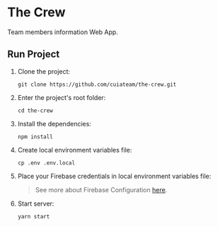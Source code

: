 # The Crew
Team members information Web App.

## Run Project

1. Clone the project:
   ```
   git clone https://github.com/cuiateam/the-crew.git
   ```
   
2. Enter the project's root folder:
   ```
   cd the-crew
   ```

3. Install the dependencies:

   ```
   npm install 
   ```

4. Create local environment variables file:

   ```
   cp .env .env.local
   ```

5. Place your Firebase credentials in local environment variables file:

   > See more about Firebase Configuration [here](https://firebase.google.com/docs/web/setup#config-object).

6. Start server:

   ```
   yarn start
   ```

   
